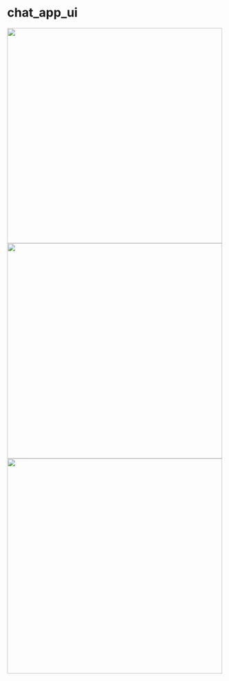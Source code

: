 # chat_app_ui

<img src="https://github.com/user-attachments/assets/7cd35626-23da-46c8-83d7-319f0fd62654" height="500">
<img src="https://github.com/user-attachments/assets/6d434cfc-5e54-4575-b696-ff1e9e2fd13e" height="500">
<img src="https://github.com/user-attachments/assets/8a2bdeb9-a6a4-4110-8744-b0990c76104d" height="500">

